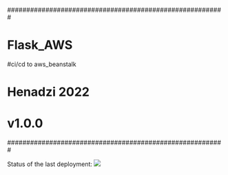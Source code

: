 #########################################################
# Flask_AWS
#ci/cd to aws_beanstalk
# Henadzi 2022
# v1.0.0
#########################################################

Status of the last deployment:
<img src="https://github.com/Genrih17/Flask_AWS/workflows/CI/CD-AWS-Beanstalk/badge.svg?branch=master"><br>
